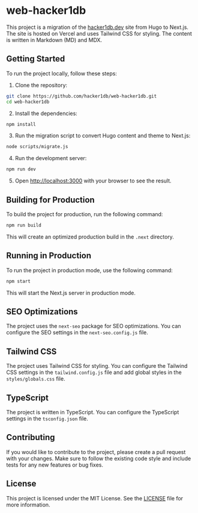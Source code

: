 # web-hacker1db

This project is a migration of the [hacker1db.dev](https://www.hacker1db.dev/) site from Hugo to Next.js. The site is hosted on Vercel and uses Tailwind CSS for styling. The content is written in Markdown (MD) and MDX.

## Getting Started

To run the project locally, follow these steps:

1. Clone the repository:

```bash
git clone https://github.com/hacker1db/web-hacker1db.git
cd web-hacker1db
```

2. Install the dependencies:

```bash
npm install
```

3. Run the migration script to convert Hugo content and theme to Next.js:

```bash
node scripts/migrate.js
```

4. Run the development server:

```bash
npm run dev
```

5. Open [http://localhost:3000](http://localhost:3000) with your browser to see the result.

## Building for Production

To build the project for production, run the following command:

```bash
npm run build
```

This will create an optimized production build in the `.next` directory.

## Running in Production

To run the project in production mode, use the following command:

```bash
npm start
```

This will start the Next.js server in production mode.

## SEO Optimizations

The project uses the `next-seo` package for SEO optimizations. You can configure the SEO settings in the `next-seo.config.js` file.

## Tailwind CSS

The project uses Tailwind CSS for styling. You can configure the Tailwind CSS settings in the `tailwind.config.js` file and add global styles in the `styles/globals.css` file.

## TypeScript

The project is written in TypeScript. You can configure the TypeScript settings in the `tsconfig.json` file.

## Contributing

If you would like to contribute to the project, please create a pull request with your changes. Make sure to follow the existing code style and include tests for any new features or bug fixes.

## License

This project is licensed under the MIT License. See the [LICENSE](LICENSE) file for more information.
